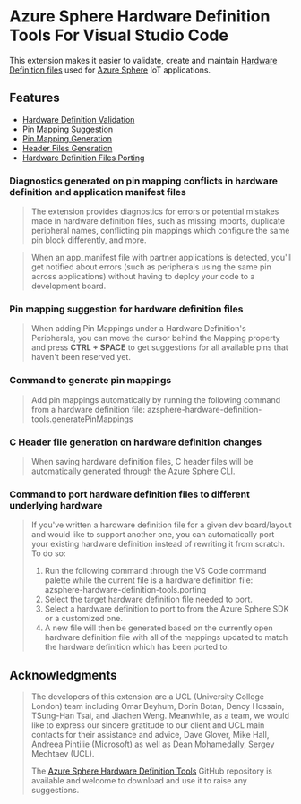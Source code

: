 # Azure Sphere Hardware Definition Tools For Visual Studio Code
This extension makes it easier to validate, create and maintain [Hardware Definition files](https://docs.microsoft.com/en-us/azure-sphere/app-development/manage-hardware-dependencies) used for [Azure Sphere](https://docs.microsoft.com/en-us/azure-sphere/) IoT applications.

## Features
- [Hardware Definition Validation](#DiagnosticsGenerated)
- [Pin Mapping Suggestion](#PinSuggestion)
- [Pin Mapping Generation](#PinMappingGeneration)
- [Header Files Generation](#HeaderGeneration)
- [Hardware Definition Files Porting](#Porting)

<!-- ## Functionality And User Guide -->

### Diagnostics generated on pin mapping conflicts in hardware definition and application manifest files <span id='DiagnosticsGenerated'></span>
  > The extension provides diagnostics for errors or potential mistakes made in hardware definition files, such as missing imports, duplicate peripheral names, conflicting pin mappings which configure the same pin block differently, and more.

  > When an app_manifest file with partner applications is detected, you'll get notified about errors (such as peripherals using the same pin across applications) without having to deploy your code to a development board.


### Pin mapping suggestion for hardware definition files <span id='PinSuggestion'></span>
  > When adding Pin Mappings under a Hardware Definition's Peripherals, you can move the cursor behind the Mapping property and press **CTRL + SPACE** to get suggestions for all available pins that haven't been reserved yet.
  

### Command to generate pin mappings <span id='PinMappingGeneration'></span>
  > Add pin mappings automatically by running the following command from a hardware definition file: azsphere-hardware-definition-tools.generatePinMappings


### C Header file generation on hardware definition changes <span id='HeaderGeneration'></span>
  > When saving hardware definition files, C header files will be automatically generated through the Azure Sphere CLI.


### Command to port hardware definition files to different underlying hardware <span id='Porting'></span>
  > If you've written a hardware definition file for a given dev board/layout and would like to support another one, you can automatically port your existing hardware definition instead of rewriting it from scratch. To do so:
  > 1. Run the following command through the VS Code command palette while the current file is a hardware definition file: azsphere-hardware-definition-tools.porting
  > 2. Select the target hardware definition file needed to port.
  > 3. Select a hardware definition to port to from the Azure Sphere SDK or a customized one.
  > 4. A new file will then be generated based on the currently open hardware definition file with all of the mappings updated to match the hardware definition which has been ported to.
  
## Acknowledgments
> The developers of this extension are a UCL (University College London) team including Omar Beyhum, Dorin Botan, Denoy Hossain, TSung-Han Tsai, and Jiachen Weng. Meanwhile, as a team, we would like to express our sincere gratitude to our client and UCL main contacts for their assistance and advice, Dave Glover, Mike Hall, Andreea Pintilie (Microsoft) as well as Dean Mohamedally, Sergey Mechtaev (UCL).
> 
> The [Azure Sphere Hardware Definition Tools](https://github.com/Azure-Sphere-Tools/azsphere-hardware-definition-tools) GitHub repository is available and welcome to download and use it to raise any suggestions.

